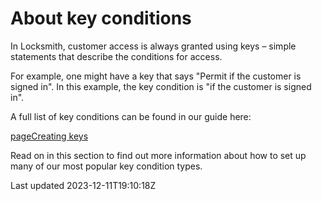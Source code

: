 # About key conditions

In Locksmith, customer access is always granted using keys – simple statements that describe the conditions for access.

For example, one might have a key that says "Permit if the customer is signed in". In this example, the key condition is "if the customer is signed in".

A full list of key conditions can be found in our guide here:

[pageCreating keys](/basics/creating-keys)

Read on in this section to find out more information about how to set up many of our most popular key condition types.

Last updated 2023-12-11T19:10:18Z